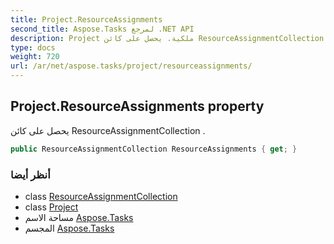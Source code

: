 ```yaml
---
title: Project.ResourceAssignments
second_title: Aspose.Tasks لمرجع .NET API
description: Project ملكية. يحصل على كائن ResourceAssignmentCollection .
type: docs
weight: 720
url: /ar/net/aspose.tasks/project/resourceassignments/
---
```

## Project.ResourceAssignments property

يحصل على كائن ResourceAssignmentCollection .

```csharp
public ResourceAssignmentCollection ResourceAssignments { get; }
```

### أنظر أيضا

* class [ResourceAssignmentCollection](../../resourceassignmentcollection/)
* class [Project](../)
* مساحة الاسم [Aspose.Tasks](../../project/)
* المجسم [Aspose.Tasks](../../../)


